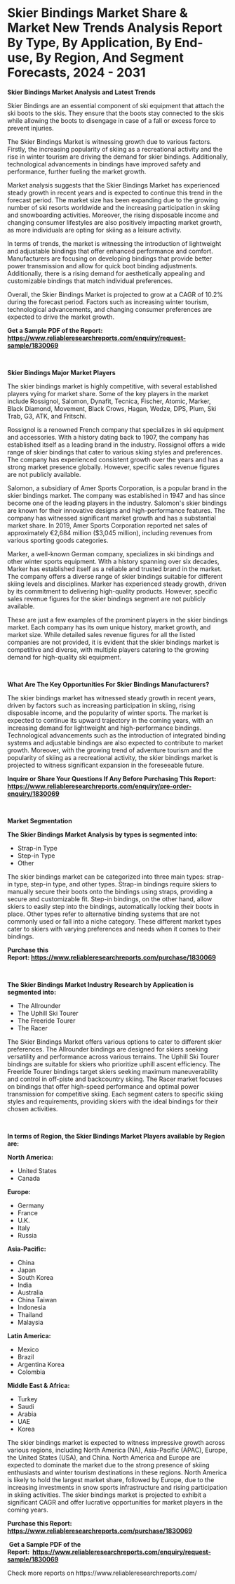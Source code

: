 <p><h1>Skier Bindings Market Share & Market New Trends Analysis Report By Type, By Application, By End-use, By Region, And Segment Forecasts, 2024 - 2031</h1></p><p><strong>Skier Bindings Market Analysis and Latest Trends</strong></p>
<p><p>Skier Bindings are an essential component of ski equipment that attach the ski boots to the skis. They ensure that the boots stay connected to the skis while allowing the boots to disengage in case of a fall or excess force to prevent injuries.</p><p>The Skier Bindings Market is witnessing growth due to various factors. Firstly, the increasing popularity of skiing as a recreational activity and the rise in winter tourism are driving the demand for skier bindings. Additionally, technological advancements in bindings have improved safety and performance, further fueling the market growth.</p><p>Market analysis suggests that the Skier Bindings Market has experienced steady growth in recent years and is expected to continue this trend in the forecast period. The market size has been expanding due to the growing number of ski resorts worldwide and the increasing participation in skiing and snowboarding activities. Moreover, the rising disposable income and changing consumer lifestyles are also positively impacting market growth, as more individuals are opting for skiing as a leisure activity.</p><p>In terms of trends, the market is witnessing the introduction of lightweight and adjustable bindings that offer enhanced performance and comfort. Manufacturers are focusing on developing bindings that provide better power transmission and allow for quick boot binding adjustments. Additionally, there is a rising demand for aesthetically appealing and customizable bindings that match individual preferences.</p><p>Overall, the Skier Bindings Market is projected to grow at a CAGR of 10.2% during the forecast period. Factors such as increasing winter tourism, technological advancements, and changing consumer preferences are expected to drive the market growth.</p></p>
<p><strong>Get a Sample PDF of the Report:&nbsp; <a href="https://www.reliableresearchreports.com/enquiry/request-sample/1830069">https://www.reliableresearchreports.com/enquiry/request-sample/1830069</a></strong></p>
<p>&nbsp;</p>
<p><strong>Skier Bindings Major Market Players</strong></p>
<p><p>The skier bindings market is highly competitive, with several established players vying for market share. Some of the key players in the market include Rossignol, Salomon, Dynafit, Tecnica, Fischer, Atomic, Marker, Black Diamond, Movement, Black Crows, Hagan, Wedze, DPS, Plum, Ski Trab, G3, ATK, and Fritschi.</p><p>Rossignol is a renowned French company that specializes in ski equipment and accessories. With a history dating back to 1907, the company has established itself as a leading brand in the industry. Rossignol offers a wide range of skier bindings that cater to various skiing styles and preferences. The company has experienced consistent growth over the years and has a strong market presence globally. However, specific sales revenue figures are not publicly available.</p><p>Salomon, a subsidiary of Amer Sports Corporation, is a popular brand in the skier bindings market. The company was established in 1947 and has since become one of the leading players in the industry. Salomon's skier bindings are known for their innovative designs and high-performance features. The company has witnessed significant market growth and has a substantial market share. In 2019, Amer Sports Corporation reported net sales of approximately €2,684 million ($3,045 million), including revenues from various sporting goods categories.</p><p>Marker, a well-known German company, specializes in ski bindings and other winter sports equipment. With a history spanning over six decades, Marker has established itself as a reliable and trusted brand in the market. The company offers a diverse range of skier bindings suitable for different skiing levels and disciplines. Marker has experienced steady growth, driven by its commitment to delivering high-quality products. However, specific sales revenue figures for the skier bindings segment are not publicly available.</p><p>These are just a few examples of the prominent players in the skier bindings market. Each company has its own unique history, market growth, and market size. While detailed sales revenue figures for all the listed companies are not provided, it is evident that the skier bindings market is competitive and diverse, with multiple players catering to the growing demand for high-quality ski equipment.</p></p>
<p>&nbsp;</p>
<p><strong>What Are The Key Opportunities For Skier Bindings Manufacturers?</strong></p>
<p><p>The skier bindings market has witnessed steady growth in recent years, driven by factors such as increasing participation in skiing, rising disposable income, and the popularity of winter sports. The market is expected to continue its upward trajectory in the coming years, with an increasing demand for lightweight and high-performance bindings. Technological advancements such as the introduction of integrated binding systems and adjustable bindings are also expected to contribute to market growth. Moreover, with the growing trend of adventure tourism and the popularity of skiing as a recreational activity, the skier bindings market is projected to witness significant expansion in the foreseeable future.</p></p>
<p><strong>Inquire or Share Your Questions If Any Before Purchasing This Report: <a href="https://www.reliableresearchreports.com/enquiry/pre-order-enquiry/1830069">https://www.reliableresearchreports.com/enquiry/pre-order-enquiry/1830069</a></strong></p>
<p>&nbsp;</p>
<p><strong>Market Segmentation</strong></p>
<p><strong>The Skier Bindings Market Analysis by types is segmented into:</strong></p>
<p><ul><li>Strap-in Type</li><li>Step-in Type</li><li>Other</li></ul></p>
<p><p>The skier bindings market can be categorized into three main types: strap-in type, step-in type, and other types. Strap-in bindings require skiers to manually secure their boots onto the bindings using straps, providing a secure and customizable fit. Step-in bindings, on the other hand, allow skiers to easily step into the bindings, automatically locking their boots in place. Other types refer to alternative binding systems that are not commonly used or fall into a niche category. These different market types cater to skiers with varying preferences and needs when it comes to their bindings.</p></p>
<p><strong>Purchase this Report:&nbsp;<a href="https://www.reliableresearchreports.com/purchase/1830069">https://www.reliableresearchreports.com/purchase/1830069</a></strong></p>
<p>&nbsp;</p>
<p><strong>The Skier Bindings Market Industry Research by Application is segmented into:</strong></p>
<p><ul><li>The Allrounder</li><li>The Uphill Ski Tourer</li><li>The Freeride Tourer</li><li>The Racer</li></ul></p>
<p><p>The Skier Bindings Market offers various options to cater to different skier preferences. The Allrounder bindings are designed for skiers seeking versatility and performance across various terrains. The Uphill Ski Tourer bindings are suitable for skiers who prioritize uphill ascent efficiency. The Freeride Tourer bindings target skiers seeking maximum maneuverability and control in off-piste and backcountry skiing. The Racer market focuses on bindings that offer high-speed performance and optimal power transmission for competitive skiing. Each segment caters to specific skiing styles and requirements, providing skiers with the ideal bindings for their chosen activities.</p></p>
<p>&nbsp;</p>
<p><strong>In terms of Region, the Skier Bindings Market Players available by Region are:</strong></p>
<p>
    <p> <strong> North America: </strong>
        <ul>
            <li>United States</li>
            <li>Canada</li>
        </ul>
        </p> 
    <p> <strong> Europe: </strong>
        <ul>
            <li>Germany</li>
            <li>France</li>
            <li>U.K.</li>
            <li>Italy</li>
            <li>Russia</li>
        </ul>
        </p> 
    <p> <strong> Asia-Pacific: </strong>
        <ul>
            <li>China</li>
            <li>Japan</li>
            <li>South Korea</li>
            <li>India</li>
            <li>Australia</li>
            <li>China Taiwan</li>
            <li>Indonesia</li>
            <li>Thailand</li>
            <li>Malaysia</li>
        </ul>
        </p> 
    <p> <strong> Latin America: </strong>
        <ul>
            <li>Mexico</li>
            <li>Brazil</li>
            <li>Argentina Korea</li>
            <li>Colombia</li>
        </ul>
        </p> 
    <p> <strong> Middle East & Africa: </strong>
        <ul>
            <li>Turkey</li>
            <li>Saudi</li>
            <li>Arabia</li>
            <li>UAE</li>
            <li>Korea</li>
        </ul>
    </p>
    </p>
<p><p>The skier bindings market is expected to witness impressive growth across various regions, including North America (NA), Asia-Pacific (APAC), Europe, the United States (USA), and China. North America and Europe are expected to dominate the market due to the strong presence of skiing enthusiasts and winter tourism destinations in these regions. North America is likely to hold the largest market share, followed by Europe, due to the increasing investments in snow sports infrastructure and rising participation in skiing activities. The skier bindings market is projected to exhibit a significant CAGR and offer lucrative opportunities for market players in the coming years.</p></p>
<p><strong>Purchase this Report: <a href="https://www.reliableresearchreports.com/purchase/1830069">https://www.reliableresearchreports.com/purchase/1830069</a></strong></p>
<p>&nbsp;<strong>Get a Sample PDF of the Report:&nbsp;&nbsp;<a href="https://www.reliableresearchreports.com/enquiry/request-sample/1830069">https://www.reliableresearchreports.com/enquiry/request-sample/1830069</a></strong></p>
<p><strong></strong></p>
<p>Check more reports on https://www.reliableresearchreports.com/</p>